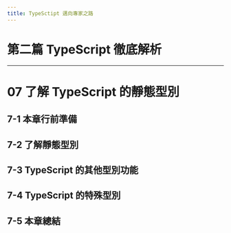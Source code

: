 ```yaml
---
title: TypeSctipt 邁向專家之路
---
```


# 第二篇 TypeScript 徹底解析
---
# 07 了解 TypeScript 的靜態型別

## 7-1 本章行前準備
## 7-2 了解靜態型別
## 7-3 TypeScript 的其他型別功能
## 7-4 TypeScript 的特殊型別
## 7-5 本章總結